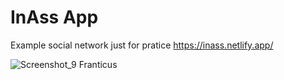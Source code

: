 # InAss App
Example social network just for pratice
https://inass.netlify.app/

![Screenshot_9](https://user-images.githubusercontent.com/70944846/113482174-08ea8000-94a6-11eb-8c54-044fbe6853fc.png)
Franticus

